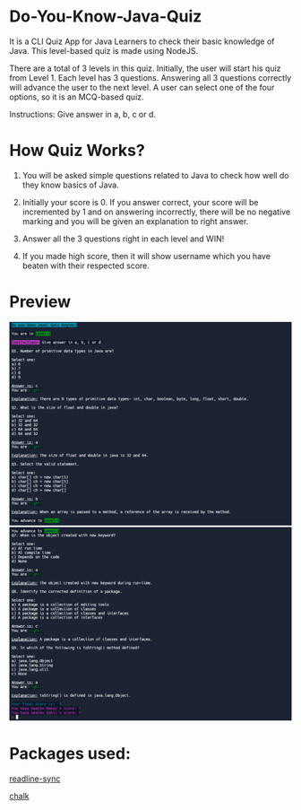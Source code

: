# Do-You-Know-Java-Quiz
 It is a CLI Quiz App for Java Learners to check their basic knowledge of Java. This level-based quiz is made using NodeJS.

 There are a total of 3 levels in this quiz. Initially, the user will start his quiz from Level 1. Each level has 3 questions. Answering all 3 questions correctly will advance the user to the next level. A user can select one of the four options, so it is an MCQ-based quiz.

Instructions: Give answer in a, b, c or d.
# How Quiz Works?
1. You will be asked simple questions related to Java to check how well do they know basics of Java.

2. Initially your score is 0. If you answer correct, your score will be incremented by 1 and on answering incorrectly, there will be no negative marking and you will be given an explanation to right answer.

3. Answer all the 3 questions right in each level and WIN!

4. If you made high score, then it will show username which you have beaten with their respected score.

# Preview
![quiz](https://github.com/divikjuneja17/Do-You-Know-Java-Quiz/blob/main/preview_1.png?raw=true)
![quiz](https://github.com/divikjuneja17/Do-You-Know-Java-Quiz/blob/main/preview_2.png?raw=true)

# Packages used:
[readline-sync](https://www.npmjs.com/package/readline-sync)

[chalk](https://www.npmjs.com/package/chalk)